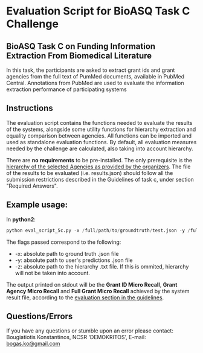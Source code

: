 # Evaluation Script for BioASQ Task C Challenge

##  BioASQ Task C on Funding Information Extraction From Biomedical Literature
In this task, the participants are asked to extract grant ids and grant agencies from the full text of PumMed documents, available in PubMed Central. Annotations from PubMed are used to evaluate the information extraction performance of participating systems


## Instructions
The evaluation script contains the functions needed to evaluate the results of the systems, alongside some utility functions for hierarchy extraction and equality comparison between agencies. All functions can be imported and used as standalone evaluation functions. By default, all evaluation measures needed by the challenge are calculated, also taking into account hierarchy. 

There are **no requirements** to be pre-installed.
The only prerequisite is the [hierarchy of the selected Agencies as provided by the organizers](participants-area.bioasq.org/taskCAgencyParentChild/).
The file of the results to be evaluated (i.e. results.json) should follow all the submission restrictions described in the Guidelines of task c, under section "Required Answers".

## Example usage:
In **python2**:

```python
python eval_script_5c.py -x /full/path/to/groundtruth/test.json -y /full/path/to/user/results.json -z /full/path/to/TaskCAgenciesParentChild.txt
```
The flags passed correspond to the following:
- -x: absolute path to ground truth .json file
- -y: absolute path to user's predictions .json file
- -z: absolute path to the hierarchy .txt file. If this is ommited, hierarchy will not be taken into account.

The output printed on stdout will be the **Grant ID Micro Recall**, **Grant Agency Micro Recall** and **Full Grant Micro Recall** achieved by the system result file, according to the [evaluation section in the guidelines](http://participants-area.bioasq.org/general_information/Task5c/).

## Questions/Errors
If you have any questions or stumble upon an error please contact:
Bougiatiotis Konstantinos, NCSR ‘DEMOKRITOS’, E-mail: bogas.ko@gmail.com

